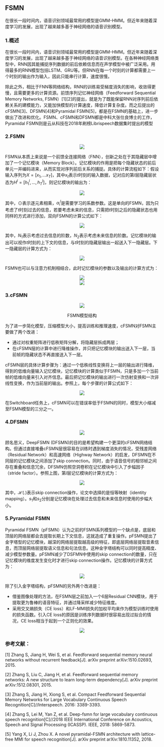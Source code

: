## FSMN

<!-- https://blog.csdn.net/qq_43534932/article/details/103547160 -->

<!-- https://www.cnblogs.com/huaweiyun/p/14078580.html -->
<!-- https://www.cnblogs.com/machine-lyc/p/10572936.html -->

<!-- https://www.cnblogs.com/zy230530/p/13681669.html -->

在很长一段时间内，语音识别领域最常用的模型是GMM-HMM。但近年来随着深度学习的发展，出现了越来越多基于神经网络的语音识别模型。

### 1.概述

在很长一段时间内，语音识别领域最常用的模型是GMM-HMM。但近年来随着深度学习的发展，出现了越来越多基于神经网络的语音识别模型。在各种神经网络类型中，RNN因其能捕捉序列数据的前后依赖信息而在声学模型中被广泛采用。用得最多的RNN模型包括LSTM、GRU等。但RNN在每一个时刻的计算都需要上一个时刻的输出作为输入，因此只能串行计算，速度很慢。

除此之外，相比于FNN等网络结构，RNN的训练易受梯度消失的影响，收敛得更慢，且需要更多的计算资源。前馈序列记忆神经网络（Feedforward Sequential Memory Networks, FSMN）[1][2]的提出，就是为了既能保留RNN对序列前后依赖关系的建模能力，又能加快模型的计算速度，降低计算复杂度。而之后提出的cFSMN[3]、DFSMN[4]和Pyramidal FSMN[5]，都是在FSMN的基础上，进一步做出了改进和优化。FSMN、cFSMN和DFSMN都是中科大张仕良博士的工作，Pyramidal FSMN则是云从科技在2018年刷榜Librispeech数据集时提出的模型


### 2.FSMN

<div align=center>
    <img src="zh-cn/img/ch23/p1.png"   /> 
</div>

FSMN从本质上来说是一个前馈全连接网络（FNN），创新之处在于其隐藏层中增加了一个记忆模块（Memory Block）。记忆模块的作用是把每个隐藏状态的前后单元一并编码进来，从而实现对序列前后关系的捕捉。具体的计算流程如下：假设输入序列为$X=[x_1,...x_T]$，其中$x_t$表示$t$时刻的输入数据，记对应的第$l$层隐藏层状态为$H^l=[h^l_1,...,h^l_T]$，则记忆模块的输出为：

<div align=center>
    <img src="zh-cn/img/ch23/p2.png"   /> 
</div>

其中，$\odot$表示逐元素相乘，$\alpha^l_i$是需要学习的系数参数。这是单向的FSMN，因为只考虑了$t$时刻过去的信息，若要考虑未来的信息，只需把$t$时刻之后的隐藏状态也用同样的方式进行添加，双向FSMN的计算公式如下：

<div align=center>
    <img src="zh-cn/img/ch23/p3.png"   /> 
</div>

其中，$N_1$表示考虑过去信息的阶数，$N_2$表示考虑未来信息的阶数。记忆模块的输出可以视作$t$时刻的上下文的信息，与$t$时刻的隐藏层输出一起送入下一隐藏层。下一隐藏层的计算方式为：

<div align=center>
    <img src="zh-cn/img/ch23/p4.png"   /> 
</div>

FSMN也可以与注意力机制相结合，此时记忆模块的参数以及输出的计算方式为：

<div align=center>
    <img src="zh-cn/img/ch23/p5.png"   /> 
</div>

<div align=center>
    <img src="zh-cn/img/ch23/p6.png"   /> 
</div>


### 3.cFSMN

<div align=center>
    <img src="zh-cn/img/ch23/p7.png"   /> 
</div><p align=center>FSMN模型结构</p>

为了进一步简化模型，压缩模型大小，提高训练和推理速度，cFSMN对FSMN主要做了两个改进：

+ 通过对权重矩阵进行低秩矩阵分解，将隐藏层拆成两层；
+ 在cFSMN层的计算中进行降维操作，并只把记忆模块的输出送入下一层，当前帧的隐藏状态不再直接送入下一层。

cFSMN层的具体计算步骤为：通过一个低秩线性变换将上一层的输出进行降维，得到的低维向量输入记忆模块，记忆模块的计算类似于FSMN，只是多加一个当前帧的低维向量来引入对齐信息。最后把记忆模块的输出进行一次仿射变换和一次非线性变换，作为当前层的输出。参照上，每个步骤的计算公式如下：

<div align=center>
    <img src="zh-cn/img/ch23/p8.png"   /> 
</div>

在Switchboard任务上，cFSMN可以在错误率低于FSMN的同时，模型大小缩减至FSMN模型的三分之一。

### 4.DFSMN

<div align=center>
    <img src="zh-cn/img/ch23/p9.png"   /> 
</div>

顾名思义，DeepFSMN (DFSMN)的目的是希望构建一个更深的cFSMN网络结构。但通过直接堆叠cFSMN层很容易在训练时遇到梯度消失的情况，受残差网络（Residual Network）和高速网络（Highway Network）的启发，DFSMN在不同层的记忆模块之间添加了skip connection。同时，由于语音信号的相邻帧之间存在重叠和信息冗余，DFSMN仿照空洞卷积在记忆模块中引入了步幅因子（stride factor）。参照上图，第$l$层记忆模块的计算方式为：

<div align=center>
    <img src="zh-cn/img/ch23/p10.png"   /> 
</div>

其中，$\mathcal{H}(.)$表示skip connection操作，论文中选择的是恒等映射（identity mapping）。$s_1$和$s_2$分别是记忆模块在处理过去信息和未来信息时使用的步幅大小。


### 5.Pyramidal FSMN

Pyramidal FSMN（pFSMN）认为之前的FSMN系列模型的一个缺点是，底层和顶层的网络层都会去提取长期上下文信息，这就造成了重复操作。pFSMN提出了金字塔型的记忆模块，越深的网络层提取越高级的特征，即底层网络层提取音素信息，而顶层网络层提取语义信息和句法信息。这种金字塔结构可以同时提高精度、减少模型参数量。pFSMN减少了DSFMN中使用的skip connection的数量，只在记忆模块的维度发生变化时才进行skip connection操作。记忆模块的计算方式为：

<div align=center>
    <img src="zh-cn/img/ch23/p11.png"   /> 
</div>

除了引入金字塔结构，pFSMN的另外两个改进是：

+ 借鉴图像处理的方法，在FSMN层之前加入一个6层Residual CNN模块，用于提取更为鲁棒的语音特征，并通过降采样减少特征维度。
+ 采用交叉熵损失（CE loss）和LF-MMI损失的加权平均来作为模型训练时使用的损失函数。引入CE loss的原因是训练序列数据时很容易出现过拟合的情况，CE loss相当于起到一个正则化的效果。

<div align=center>
    <img src="zh-cn/img/ch23/p12.png"   /> 
</div>




### 参考文献：

[1] Zhang S, Jiang H, Wei S, et al. Feedforward sequential memory neural networks without recurrent feedback[J]. arXiv preprint arXiv:1510.02693, 2015.

[2] Zhang S, Liu C, Jiang H, et al. Feedforward sequential memory networks: A new structure to learn long-term dependency[J]. arXiv preprint arXiv:1512.08301, 2015.

[3] Zhang S, Jiang H, Xiong S, et al. Compact Feedforward Sequential Memory Networks for Large Vocabulary Continuous Speech Recognition[C]//Interspeech. 2016: 3389-3393.

[4] Zhang S, Lei M, Yan Z, et al. Deep-fsmn for large vocabulary continuous speech recognition[C]//2018 IEEE International Conference on Acoustics, Speech and Signal Processing (ICASSP). IEEE, 2018: 5869-5873.

[5] Yang X, Li J, Zhou X. A novel pyramidal-FSMN architecture with lattice-free MMI for speech recognition[J]. arXiv preprint arXiv:1810.11352, 2018.